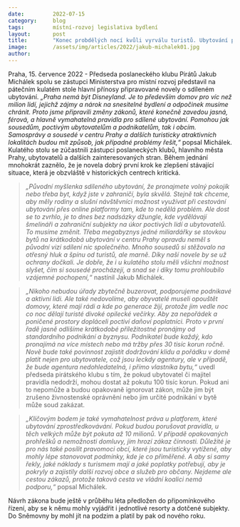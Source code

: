 ```yaml
---
date:         2022-07-15
category:     blog
tags:         místní-rozvoj legislativa bydlení
layout:       post
title:        "Konec probdělých nocí kvůli vyrválu turistů. Ubytování přes online platformy bude mít lepší pravidla s větší vymahatelností"
image:        /assets/img/articles/2022/jakub-michalek01.jpg
author:       
---
```


 Praha, 15. července 2022 - Předseda poslaneckého klubu Pirátů Jakub Michálek spolu se zástupci Ministerstva pro místní rozvoj představil na pátečním kulatém stole hlavní přínosy připravované novely o sdíleném ubytování. *„Praha nemá být Disneyland. Je to především domov pro víc než milion lidí, jejichž zájmy a nárok na snesitelné bydlení a odpočinek musíme chránit. Proto jsme připravili změny zákonů, které konečně zavedou jasná, férová, a hlavně vymahatelná pravidla pro sdílené ubytování. Pomohou jak sousedům, poctivým ubytovatelům a podnikatelům, tak i obcím. Samosprávy a sousedé v centru Prahy a dalších turisticky atraktivních lokalitách budou mít způsob, jak případné problémy řešit,“* popsal Michálek. Kulatého stolu se zúčastnili zástupci poslaneckých klubů, hlavního města Prahy, ubytovatelů a dalších zainteresovaných stran. Během jednání mnohokrát zaznělo, že je novela dobrý první krok ke zlepšení stávající situace, která je obzvláště v historických centrech kritická.
 
> *„Původní myšlenka sdíleného ubytování, že pronajmete volný pokojík nebo třeba byt, když jste v zahraničí, byla skvělá. Stejně tak chceme, aby měly rodiny a slušní návštěvníci možnost využívat při cestování ubytování přes online platformy tam, kde to nedělá problém. Ale dost se to zvrhlo, je to dnes bez nadsázky džungle, kde vydělávají šmelináři a zahraniční subjekty na úkor poctivých lidí a ubytovatelů. To musíme změnit. Třeba megabyznys jedné miliardářky se stovkou bytů na krátkodobá ubytování v centru Prahy opravdu neměl s původní vizí sdílení nic společného. Mnoho sousedů si stěžovalo na otřesný hluk a špínu od turistů, ale marně. Díky naší novele by se už ochrany dočkali. Je dobře, že i u kulatého stolu měli všichni možnost slyšet, čím si sousedé procházejí, a snad se i díky tomu prohloubilo vzájemné pochopení,“* nastínil Jakub Michálek.

> *„Nikoho nebudou úřady zbytečně buzerovat, podporujeme podnikavé a aktivní lidi. Ale také nedovolíme, aby obyvatelé museli opouštět domovy, které mají rádi a kde po generace žijí, protože jim vedle noc co noc dělají turisté divoké opilecké večírky. Aby za nepořádek a poničené prostory dopláceli poctiví daňoví poplatníci. Proto v první řadě jasně odlišíme krátkodobé příležitostné pronájmy od standardního podnikání a byznysu. Podnikatel bude každý, kdo pronajímá na více místech nebo má tržby přes 30 tisíc korun ročně. Nově bude také povinnost zajistit dodržování klidu a pořádku v domě platit nejen pro ubytovatele, což jsou leckdy agentury, ale v případě, že bude agentura nedohledatelná, i přímo vlastníka bytu,“* uvedl předseda pirátského klubu s tím, že pokud ubytovatel či majitel pravidla nedodrží, mohou dostat až pokutu 100 tisíc korun. Pokud ani to nepomůže a budou opakovaně ignorovat zákon, může jim být zrušeno živnostenské oprávnění nebo jim určité podnikání v bytě může soud zakázat.

> *„Klíčovým bodem je také vymahatelnost práva u platforem, které ubytování zprostředkovávání. Pokud budou porušovat pravidla, u těch velkých může být pokuta až 10 milionů. V případě opakovaných prohřešků a nemožnosti domluvy, jim hrozí zákaz činnosti. Důležité je pro nás také posílit pravomoci obcí, které jsou turisticky vytížené, aby mohly lépe stanovovat podmínky, kde je co přiměřené. A aby si samy řekly, jaké náklady s turismem mají a jaké poplatky potřebují, aby je pokryly a zajistily další rozvoj obce a služeb pro občany. Nejdeme ale cestou zákazů, protože taková cesta ve vládní koalici nemá podporu,“* popsal Michálek.

Návrh zákona bude ještě v průběhu léta předložen do připomínkového řízení, aby se k němu mohly vyjádřit i jednotlivé resorty a dotčené subjekty. Do Sněmovny by mohl jít na podzim a platil by pak od nového roku.
